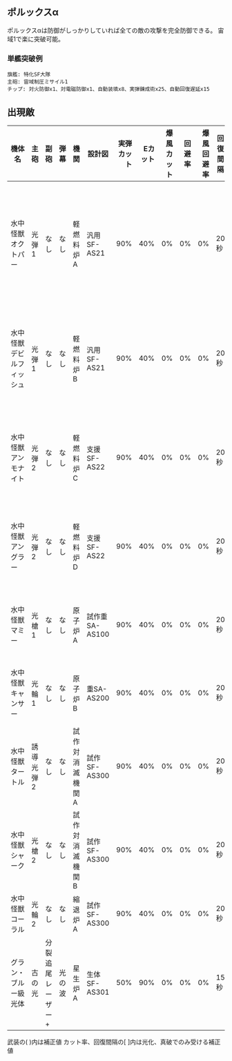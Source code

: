 ## ポルックスα

ポルックスαは防御がしっかりしていれば全ての敵の攻撃を完全防御できる。
宙域1で楽に突破可能。

### 単艦突破例

```
旗艦: 特化SF大隊
主砲: 宙域制圧ミサイル1
チップ: 対火防御x1、対電磁防御x1、自動装填x8、実弾錬成術x25、自動回復遅延x15
```

## 出現敵

<script src="assets/js/table-col-visible.js"></script>
<ul id="visible_list"></ul>

| 機体名                   | 主砲      | 副砲              | 弾幕   | 機関            | 設計図         | 実弾カット | Eカット | 爆風カット | 回避率 | 爆風回避率 | 回復間隔 | 登場ステージ                         |
|--------------------------|-----------|-------------------|--------|-----------------|----------------|-----------:|--------:|-----------:|-------:|-----------:|----------|--------------------------------------|
| 水中怪獣オクトパー       | 光弾1     | なし              | なし   | 軽燃料炉A       | 汎用SF-AS21    |        90% |     40% |         0% |     0% |         0% | 20秒     | 1、1ボス、2、3、4、5、6、7、8、9、10 |
| 水中怪獣デビルフィッシュ | 光弾1     | なし              | なし   | 軽燃料炉B       | 汎用SF-AS21    |        90% |     40% |         0% |     0% |         0% | 20秒     | 2ボス、3、4、5、6、7、8、9、10       |
| 水中怪獣アンモナイト     | 光弾2     | なし              | なし   | 軽燃料炉C       | 支援SF-AS22    |        90% |     40% |         0% |     0% |         0% | 20秒     | 3ボス、4、5、6、7、8、9、10          |
| 水中怪獣アングラー       | 光弾2     | なし              | なし   | 軽燃料炉D       | 支援SF-AS22    |        90% |     40% |         0% |     0% |         0% | 20秒     | 4ボス、5、6、7、8、9、10             |
| 水中怪獣マミー           | 光槍1     | なし              | なし   | 原子炉A         | 試作重SA-AS100 |        90% |     40% |         0% |     0% |         0% | 20秒     | 5ボス、6、7、8、9、10                |
| 水中怪獣キャンサー       | 光輪1     | なし              | なし   | 原子炉B         | 重SA-AS200     |        90% |     40% |         0% |     0% |         0% | 20秒     | 6ボス、7、8、9、10                   |
| 水中怪獣タートル         | 誘導光弾2 | なし              | なし   | 試作対消滅機関A | 試作SF-AS300   |        90% |     40% |         0% |     0% |         0% | 20秒     | 7ボス、8、9、10                      |
| 水中怪獣シャーク         | 光槍2     | なし              | なし   | 試作対消滅機関B | 試作SF-AS300   |        90% |     40% |         0% |     0% |         0% | 20秒     | 8ボス、9、10                         |
| 水中怪獣コーラル         | 光輪2     | なし              | なし   | 縮退炉A         | 試作SF-AS300   |        90% |     40% |         0% |     0% |         0% | 20秒     | 9ボス、10                            |
| グラン・ブルー級光体     | 古の光    | 分裂追尾レーザー+ | 光の波 | 星生炉A         | 生体SF-AS301   |        50% |     90% |         0% |     0% |         0% | 15秒     | 10ボス                               |

武装の( )内は補正値
カット率、回復間隔の[ ]内は光化、真破でのみ受ける補正値

